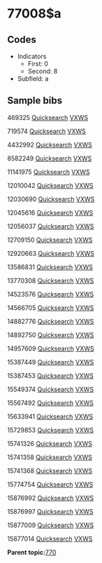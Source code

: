 # 77008$a

## Codes

-   Indicators
    -   First: 0
    -   Second: 8
-   Subfield: a

## Sample bibs

469325 [Quicksearch](https://search.library.yale.edu/catalog/469325) [VXWS](http://prodorbis.library.yale.edu:7014/vxws/GetHoldingsService?bibId=469325)

719574 [Quicksearch](https://search.library.yale.edu/catalog/719574) [VXWS](http://prodorbis.library.yale.edu:7014/vxws/GetHoldingsService?bibId=719574)

4432992 [Quicksearch](https://search.library.yale.edu/catalog/4432992) [VXWS](http://prodorbis.library.yale.edu:7014/vxws/GetHoldingsService?bibId=4432992)

8582249 [Quicksearch](https://search.library.yale.edu/catalog/8582249) [VXWS](http://prodorbis.library.yale.edu:7014/vxws/GetHoldingsService?bibId=8582249)

11141975 [Quicksearch](https://search.library.yale.edu/catalog/11141975) [VXWS](http://prodorbis.library.yale.edu:7014/vxws/GetHoldingsService?bibId=11141975)

12010042 [Quicksearch](https://search.library.yale.edu/catalog/12010042) [VXWS](http://prodorbis.library.yale.edu:7014/vxws/GetHoldingsService?bibId=12010042)

12030690 [Quicksearch](https://search.library.yale.edu/catalog/12030690) [VXWS](http://prodorbis.library.yale.edu:7014/vxws/GetHoldingsService?bibId=12030690)

12045616 [Quicksearch](https://search.library.yale.edu/catalog/12045616) [VXWS](http://prodorbis.library.yale.edu:7014/vxws/GetHoldingsService?bibId=12045616)

12056037 [Quicksearch](https://search.library.yale.edu/catalog/12056037) [VXWS](http://prodorbis.library.yale.edu:7014/vxws/GetHoldingsService?bibId=12056037)

12709150 [Quicksearch](https://search.library.yale.edu/catalog/12709150) [VXWS](http://prodorbis.library.yale.edu:7014/vxws/GetHoldingsService?bibId=12709150)

12920663 [Quicksearch](https://search.library.yale.edu/catalog/12920663) [VXWS](http://prodorbis.library.yale.edu:7014/vxws/GetHoldingsService?bibId=12920663)

13586831 [Quicksearch](https://search.library.yale.edu/catalog/13586831) [VXWS](http://prodorbis.library.yale.edu:7014/vxws/GetHoldingsService?bibId=13586831)

13770308 [Quicksearch](https://search.library.yale.edu/catalog/13770308) [VXWS](http://prodorbis.library.yale.edu:7014/vxws/GetHoldingsService?bibId=13770308)

14523576 [Quicksearch](https://search.library.yale.edu/catalog/14523576) [VXWS](http://prodorbis.library.yale.edu:7014/vxws/GetHoldingsService?bibId=14523576)

14566705 [Quicksearch](https://search.library.yale.edu/catalog/14566705) [VXWS](http://prodorbis.library.yale.edu:7014/vxws/GetHoldingsService?bibId=14566705)

14882776 [Quicksearch](https://search.library.yale.edu/catalog/14882776) [VXWS](http://prodorbis.library.yale.edu:7014/vxws/GetHoldingsService?bibId=14882776)

14892750 [Quicksearch](https://search.library.yale.edu/catalog/14892750) [VXWS](http://prodorbis.library.yale.edu:7014/vxws/GetHoldingsService?bibId=14892750)

14957609 [Quicksearch](https://search.library.yale.edu/catalog/14957609) [VXWS](http://prodorbis.library.yale.edu:7014/vxws/GetHoldingsService?bibId=14957609)

15387449 [Quicksearch](https://search.library.yale.edu/catalog/15387449) [VXWS](http://prodorbis.library.yale.edu:7014/vxws/GetHoldingsService?bibId=15387449)

15387453 [Quicksearch](https://search.library.yale.edu/catalog/15387453) [VXWS](http://prodorbis.library.yale.edu:7014/vxws/GetHoldingsService?bibId=15387453)

15549374 [Quicksearch](https://search.library.yale.edu/catalog/15549374) [VXWS](http://prodorbis.library.yale.edu:7014/vxws/GetHoldingsService?bibId=15549374)

15567492 [Quicksearch](https://search.library.yale.edu/catalog/15567492) [VXWS](http://prodorbis.library.yale.edu:7014/vxws/GetHoldingsService?bibId=15567492)

15633941 [Quicksearch](https://search.library.yale.edu/catalog/15633941) [VXWS](http://prodorbis.library.yale.edu:7014/vxws/GetHoldingsService?bibId=15633941)

15729853 [Quicksearch](https://search.library.yale.edu/catalog/15729853) [VXWS](http://prodorbis.library.yale.edu:7014/vxws/GetHoldingsService?bibId=15729853)

15741326 [Quicksearch](https://search.library.yale.edu/catalog/15741326) [VXWS](http://prodorbis.library.yale.edu:7014/vxws/GetHoldingsService?bibId=15741326)

15741358 [Quicksearch](https://search.library.yale.edu/catalog/15741358) [VXWS](http://prodorbis.library.yale.edu:7014/vxws/GetHoldingsService?bibId=15741358)

15741368 [Quicksearch](https://search.library.yale.edu/catalog/15741368) [VXWS](http://prodorbis.library.yale.edu:7014/vxws/GetHoldingsService?bibId=15741368)

15774754 [Quicksearch](https://search.library.yale.edu/catalog/15774754) [VXWS](http://prodorbis.library.yale.edu:7014/vxws/GetHoldingsService?bibId=15774754)

15876992 [Quicksearch](https://search.library.yale.edu/catalog/15876992) [VXWS](http://prodorbis.library.yale.edu:7014/vxws/GetHoldingsService?bibId=15876992)

15876997 [Quicksearch](https://search.library.yale.edu/catalog/15876997) [VXWS](http://prodorbis.library.yale.edu:7014/vxws/GetHoldingsService?bibId=15876997)

15877009 [Quicksearch](https://search.library.yale.edu/catalog/15877009) [VXWS](http://prodorbis.library.yale.edu:7014/vxws/GetHoldingsService?bibId=15877009)

15877014 [Quicksearch](https://search.library.yale.edu/catalog/15877014) [VXWS](http://prodorbis.library.yale.edu:7014/vxws/GetHoldingsService?bibId=15877014)

**Parent topic:**[770](../../tags/770/770.md)


